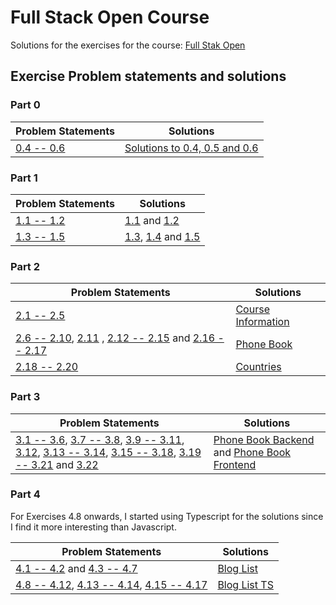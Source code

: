 # Full Stack Open Course

Solutions for the exercises for the course:
[Full Stak Open](https://fullstackopen.com/en/)

## Exercise Problem statements and solutions

### Part 0

| Problem Statements | Solutions |
|-|-|
| [0.4 -- 0.6](https://fullstackopen.com/en/part0/fundamentals_of_web_apps#exercises-0-1-0-6) | [Solutions to 0.4, 0.5 and 0.6](part1/) |

### Part 1

| Problem Statements | Solutions |
|-|-|
| [1.1 -- 1.2](https://fullstackopen.com/en/part1/introduction_to_react#exercises-1-1-1-2)| [1.1](part1/exercise01) and [1.2](part1/exercise02) |
| [1.3 -- 1.5](https://fullstackopen.com/en/part1/java_script#exercises-1-3-1-5) | [1.3](part1/exercise03), [1.4](part1/exercise04) and [1.5](part1/exercise05)|

### Part 2

| Problem Statements | Solutions |
|-|-|
| [2.1 -- 2.5](https://fullstackopen.com/en/part2/rendering_a_collection_modules#exercises-2-1-2-5) | [Course Information](part2/course_info) |
| [2.6 -- 2.10](https://fullstackopen.com/en/part2/forms#exercises-2-6-2-10), [2.11](https://fullstackopen.com/en/part2/getting_data_from_server#exercise-2-11) , [2.12 -- 2.15](https://fullstackopen.com/en/part2/altering_data_in_server#exercises-2-12-2-15) and [2.16 -- 2.17](https://fullstackopen.com/en/part2/adding_styles_to_react_app#exercises-2-16-2-17) | [Phone Book](part2/phone_book) |
| [2.18 -- 2.20](https://fullstackopen.com/en/part2/adding_styles_to_react_app#exercises-2-18-2-20) | [Countries](/part2/countries)

### Part 3

| Problem Statements | Solutions |
|-|-|
| [3.1 -- 3.6](https://fullstackopen.com/en/part3/node_js_and_express#exercises-3-1-3-6), [3.7 -- 3.8](https://fullstackopen.com/en/part3/node_js_and_express#exercises-3-7-3-8), [3.9 -- 3.11](https://fullstackopen.com/en/part3/deploying_app_to_internet#exercises-3-9-3-11), [3.12](https://fullstackopen.com/en/part3/saving_data_to_mongo_db#exercise-3-12), [3.13 -- 3.14](https://fullstackopen.com/en/part3/saving_data_to_mongo_db#exercises-3-13-3-14), [3.15 -- 3.18](https://fullstackopen.com/en/part3/saving_data_to_mongo_db#exercises-3-15-3-18), [3.19 -- 3.21](https://fullstackopen.com/en/part3/validation_and_es_lint#exercises-3-19-3-21) and [3.22](https://fullstackopen.com/en/part3/validation_and_es_lint#exercise-3-22) | [Phone Book Backend](part3/phone_book_backend) and [Phone Book Frontend](part3/phone_book_frontend) |

### Part 4

For Exercises 4.8 onwards, I started using Typescript for the solutions since I find it more interesting than Javascript.

| Problem Statements | Solutions |
|-|-|
| [4.1 -- 4.2](https://fullstackopen.com/en/part4/structure_of_backend_application_introduction_to_testing#exercises-4-1-4-2) and [4.3 -- 4.7](https://fullstackopen.com/en/part4/structure_of_backend_application_introduction_to_testing#exercises-4-3-4-7) | [Blog List](part4/blog_list/) |
| [4.8 -- 4.12](https://fullstackopen.com/en/part4/testing_the_backend#exercises-4-8-4-12), [4.13 -- 4.14](https://fullstackopen.com/en/part4/testing_the_backend#exercises-4-13-4-14), [4.15 -- 4.17](https://fullstackopen.com/en/part4/token_authentication#exercises-4-15-4-23) | [Blog List TS](part4/blog_list_ts)
